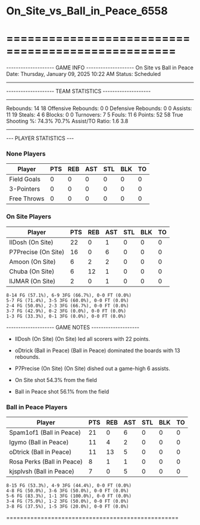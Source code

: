 # On_Site_vs_Ball_in_Peace_6558

==================================================
==================================================

-------------------- GAME INFO --------------------
On Site vs Ball in Peace
Date: Thursday, January 09, 2025 10:22 AM
Status: Scheduled

--------------------------------------------------

-------------------- TEAM STATISTICS --------------------

---------------------------------------------------------------------------
Rebounds:                 14                        18
Offensive Rebounds:       0                         0
Defensive Rebounds:       0                         0
Assists:                  11                        19
Steals:                   4                         6
Blocks:                   0                         0
Turnovers:                7                         5
Fouls:                    11                        6
Points:                   52                        58
True Shooting %:          74.3%                     70.7%
Assist/TO Ratio:          1.6                       3.8

--------------------------------------------------

--- PLAYER STATISTICS ---

### None Players

|Player|PTS|REB|AST|STL|BLK|TO|
|---|---|---|---|---|---|---|
|Field Goals|0|0|0|0|0|0|
|3-Pointers|0|0|0|0|0|0|
|Free Throws|0|0|0|0|0|0|

### On Site Players

|Player|PTS|REB|AST|STL|BLK|TO|
|---|---|---|---|---|---|---|
|IlDosh (On Site)|22|0|1|0|0|0|
|P7Precise (On Site)|16|0|6|0|0|0|
|Amoon (On Site)|6|2|2|0|0|0|
|Chuba (On Site)|6|12|1|0|0|0|
|llJMAR (On Site)|2|0|1|0|0|0|

```
8-14 FG (57.1%), 6-9 3FG (66.7%), 0-0 FT (0.0%)
5-7 FG (71.4%), 3-5 3FG (60.0%), 0-0 FT (0.0%)
2-4 FG (50.0%), 2-3 3FG (66.7%), 0-0 FT (0.0%)
3-7 FG (42.9%), 0-2 3FG (0.0%), 0-0 FT (0.0%)
1-3 FG (33.3%), 0-1 3FG (0.0%), 0-0 FT (0.0%)
```

-------------------- GAME NOTES --------------------

* IlDosh (On Site) (On Site) led all scorers with 22 points.
* oDtrick (Ball in Peace) (Ball in Peace) dominated the boards with 13 rebounds.
* P7Precise (On Site) (On Site) dished out a game-high 6 assists.

* On Site shot 54.3% from the field

* Ball in Peace shot 56.1% from the field

### Ball in Peace Players

|Player|PTS|REB|AST|STL|BLK|TO|
|---|---|---|---|---|---|---|
|Spam1of1 (Ball in Peace)|21|0|6|0|0|0|
|Igymo (Ball in Peace)|11|4|2|0|0|0|
|oDtrick (Ball in Peace)|11|13|5|0|0|0|
|Rosa Perks (Ball in Peace)|8|1|1|0|0|0|
|kjsplvsh (Ball in Peace)|7|0|5|0|0|0|

```
8-15 FG (53.3%), 4-9 3FG (44.4%), 0-0 FT (0.0%)
4-8 FG (50.0%), 3-6 3FG (50.0%), 0-0 FT (0.0%)
5-6 FG (83.3%), 1-1 3FG (100.0%), 0-0 FT (0.0%)
3-4 FG (75.0%), 1-2 3FG (50.0%), 0-0 FT (0.0%)
3-8 FG (37.5%), 1-5 3FG (20.0%), 0-0 FT (0.0%)
```

==================================================

